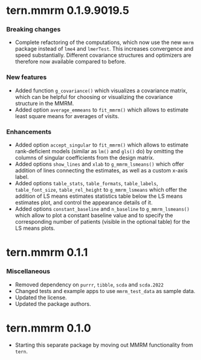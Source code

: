 # tern.mmrm 0.1.9.9019.5

### Breaking changes

* Complete refactoring of the computations, which now use the new `mmrm`
  package instead of `lme4` and `lmerTest`. This increases convergence
  and speed substantially. Different covariance structures and optimizers are
  therefore now available compared to before.

### New features

* Added function `g_covariance()` which visualizes a covariance matrix, which
  can be helpful for choosing or visualizing the covariance structure in the MMRM.
* Added option `average_emmeans` to `fit_mmrm()` which allows to estimate
  least square means for averages of visits.

### Enhancements

* Added option `accept_singular` to `fit_mmrm()` which allows to estimate
  rank-deficient models (similar as `lm()` and `gls()` do) by omitting the columns
  of singular coefficients from the design matrix.
* Added options `show_lines` and `xlab` to `g_mmrm_lsmeans()`
  which offer addition of lines connecting the estimates, as well as a custom
  x-axis label.
* Added options `table_stats`, `table_formats`, `table_labels`, `table_font_size`,
  `table_rel_height` to `g_mmrm_lsmeans` which offer the addition of LS means
  estimates statistics table below the LS means estimates plot, and control the
  appearance details of it.
* Added options `constant_baseline` and `n_baseline` to `g_mmrm_lsmeans()`
  which allow to plot a constant baseline value and to specify the
  corresponding number of patients (visible in the optional table) for the LS means
  plots.

# tern.mmrm 0.1.1

### Miscellaneous

* Removed dependency on `purrr`, `tibble`, `scda` and `scda.2022`
* Changed tests and example apps to use `mmrm_test_data` as sample data.
* Updated the license.
* Updated the package authors.

# tern.mmrm 0.1.0

* Starting this separate package by moving out MMRM functionality from `tern`.
